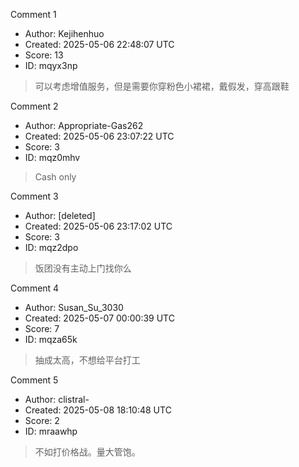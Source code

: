 Comment 1

- Author: Kejihenhuo
- Created: 2025-05-06 22:48:07 UTC
- Score: 13
- ID: mqyx3np

> 可以考虑增值服务，但是需要你穿粉色小裙裙，戴假发，穿高跟鞋

Comment 2

- Author: Appropriate-Gas262
- Created: 2025-05-06 23:07:22 UTC
- Score: 3
- ID: mqz0mhv

> Cash only

Comment 3

- Author: [deleted]
- Created: 2025-05-06 23:17:02 UTC
- Score: 3
- ID: mqz2dpo

> 饭团没有主动上门找你么

Comment 4

- Author: Susan_Su_3030
- Created: 2025-05-07 00:00:39 UTC
- Score: 7
- ID: mqza65k

> 抽成太高，不想给平台打工

Comment 5

- Author: clistral-
- Created: 2025-05-08 18:10:48 UTC
- Score: 2
- ID: mraawhp

> 不如打价格战。量大管饱。
